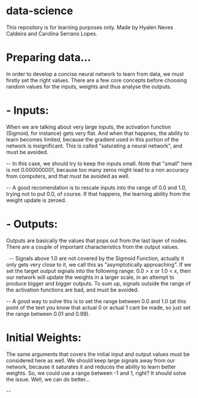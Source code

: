 # data-science

This repository is for learning purposes only. Made by Hyalen Neves Caldeira and Carolina Serrano Lopes. 

# Preparing data...

In order to develop a concise neural network to learn from data, we must firstly set the right values. There are a few core concepts before choosing random values for the inputs, weights and thus analyse the outputs.

# - Inputs:
When we are talking about very large inputs, the activation function (Sigmoid, for instance) gets very flat. And when that happnes, the ability to learn becomes limited, because the gradient used in this portion of the network is insignificant. This is called "saturating a neural network", and must be avoided. 
   
   -- In this case, we should try to keep the inputs small. Note that "small" here is not 0.000000001, because too many zeros might lead         to a non accuracy from computers, and that must be avoided as well.
   
   -- A good recomendation is to rescale inputs into the range of 0.0 and 1.0, trying not to put 0.0, of course. If that happens, the           learning ability from the weight update is zeroed.
   
# - Outputs:
Outputs are basically the values that pops out from the last layer of nodes. There are a couple of important characteristics from the output values.

   -- Signals above 1.0 are not covered by the Sigmoid Function, actually it only gets very close to it, we call this as "asymptotically         approaching". If we set the target output signals into the following range: 0.0 > x or 1.0 < x, then our network will update the           weights in a larger scale, in an attempt to produce bigger and bigger outputs. To sum up, signals outside the range of the                 activation functions are bad, and must be avoided.
   
   -- A good way to solve this is to set the range between 0.0 and 1.0 (at this point of the text you know that actual 0 or actual 1 cant       be made, so just set the range between 0.01 and 0.99).

# Initial Weights:
The same arguments that covers the initial input and output values must be considered here as well. We should keep large signals away from our network, because it saturates it and reduces the ability to learn better weights. So, we could use a range between -1 and 1, right? It should solve the issue. Well, we can do better...

   -- 
